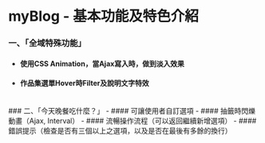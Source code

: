 # myBlog - 基本功能及特色介紹

### 一、「全域特殊功能」
- #### 使用CSS Animation，當Ajax寫入時，做到淡入效果
- #### 作品集選單Hover時Filter及說明文字特效
<br/>
### 二、「今天晚餐吃什麼？」
- #### 可讓使用者自訂選項
- ####  抽籤時閃爍動畫（Ajax, Interval）
- #### 流暢操作流程（可以返回繼續新增選項）
- #### 錯誤提示（檢查是否有三個以上之選項，以及是否在最後有多餘的換行）

